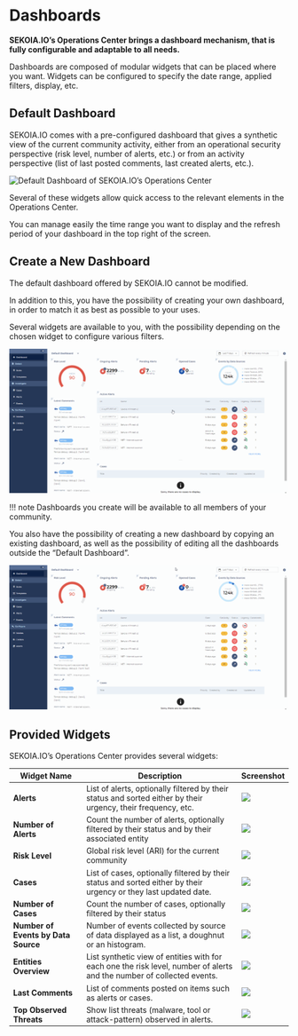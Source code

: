 # Dashboards

**SEKOIA.IO’s Operations Center brings a dashboard mechanism, that is fully configurable and adaptable to all needs.**

Dashboards are composed of modular widgets that can be placed where you want. Widgets can be configured to specify the date range, applied filters, display, etc.

## Default Dashboard

SEKOIA.IO comes with a pre-configured dashboard that gives a synthetic view of the current community activity, either from an operational security perspective (risk level, number of alerts, etc.) or from an activity perspective (list of last posted comments, last created alerts, etc.).

![Default Dashboard of SEKOIA.IO’s Operations Center](../assets/operation_center/oc-dashboard-overview.png)

Several of these widgets allow quick access to the relevant elements in the Operations Center.

You can manage easily the time range you want to display and the refresh period of your dashboard in the top right of the screen.

## Create a New Dashboard

The default dashboard offered by SEKOIA.IO cannot be modified.

In addition to this, you have the possibility of creating your own dashboard, in order to match it as best as possible to your uses.

Several widgets are available to you, with the possibility depending on the chosen widget to configure various filters.

![New Dashboard Animation](../assets/operation_center/OC_new_dashboard.gif)

!!! note
    Dashboards you create will be available to all members of your community.

You also have the possibility of creating a new dashboard by copying an existing dashboard, as well as the possibility of editing all the dashboards outside the “Default Dashboard”.

![Duplicate Dashboard Animation](../assets/operation_center/OC_duplicate_dashboard.gif)

## Provided Widgets

SEKOIA.IO’s Operations Center provides several widgets:

| Widget Name                         | Description                                                                                                            | Screenshot                                                                 |
|-------------------------------------|------------------------------------------------------------------------------------------------------------------------|----------------------------------------------------------------------------|
| **Alerts**                          | List of alerts, optionally filtered by their status and sorted either by their urgency, their frequency, etc.          | ![](../assets/operation_center/oc_dashboard_widget_alerts.png)               |
| **Number of Alerts**                | Count the number of alerts, optionally filtered by their status and by their associated entity                         | ![](../assets/operation_center/oc_dashboard_widget_alert_nb.png)             |
| **Risk Level**                      | Global risk level (ARI) for the current community                                                                      | ![](../assets/operation_center/oc_dashboard_widget_ari.png)                  |
| **Cases**                           | List of cases, optionally filtered by their status and sorted either by their urgency or they last updated date.       | ![](../assets/operation_center/oc_dashboard_widget_cases.png)                |
| **Number of Cases**                 | Count the number of cases, optionally filtered by their status                                                         | ![](../assets/operation_center/oc_dashboard_widget_case_nb.png)              |
| **Number of Events by Data Source** | Number of events collected by source of data displayed as a list, a doughnut or an histogram.                          | ![](../assets/operation_center/oc_dashboard_widget_case_datasource.png)      |
| **Entities Overview**               | List synthetic view of entities with for each one the risk level, number of alerts and the number of collected events. | ![](../assets/operation_center/oc_dashboard_widget_case_entities.png)        |
| **Last Comments**                   | List of comments posted on items such as alerts or cases.                                                              | ![](../assets/operation_center/oc_dashboard_widget_case_comments.png)        |
| **Top Observed Threats**            | Show list threats (malware, tool or attack-pattern) observed in alerts.                                                | ![](../assets/operation_center/oc_dashboard_widget_case_observedthreats.png) |
